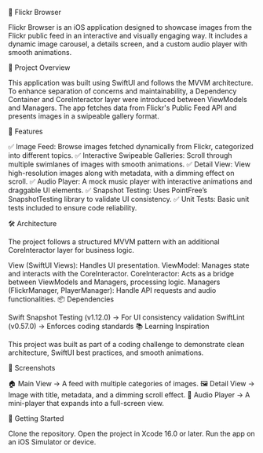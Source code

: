 📸 Flickr Browser

Flickr Browser is an iOS application designed to showcase images from the Flickr public feed in an interactive and visually engaging way. It includes a dynamic image carousel, a details screen, and a custom audio player with smooth animations.

🌟 Project Overview

This application was built using SwiftUI and follows the MVVM architecture. To enhance separation of concerns and maintainability, a Dependency Container and CoreInteractor layer were introduced between ViewModels and Managers. The app fetches data from Flickr's Public Feed API and presents images in a swipeable gallery format.

🎨 Features

✅ Image Feed: Browse images fetched dynamically from Flickr, categorized into different topics.
✅ Interactive Swipeable Galleries: Scroll through multiple swimlanes of images with smooth animations.
✅ Detail View: View high-resolution images along with metadata, with a dimming effect on scroll.
✅ Audio Player: A mock music player with interactive animations and draggable UI elements.
✅ Snapshot Testing: Uses PointFree’s SnapshotTesting library to validate UI consistency.
✅ Unit Tests: Basic unit tests included to ensure code reliability.

🛠️ Architecture

The project follows a structured MVVM pattern with an additional CoreInteractor layer for business logic.

View (SwiftUI Views): Handles UI presentation.
ViewModel: Manages state and interacts with the CoreInteractor.
CoreInteractor: Acts as a bridge between ViewModels and Managers, processing logic.
Managers (FlickrManager, PlayerManager): Handle API requests and audio functionalities.
📦 Dependencies

Swift Snapshot Testing (v1.12.0) → For UI consistency validation
SwiftLint (v0.57.0) → Enforces coding standards
📚 Learning Inspiration

This project was built as part of a coding challenge to demonstrate clean architecture, SwiftUI best practices, and smooth animations.

📸 Screenshots

🏠 Main View → A feed with multiple categories of images.
🖼️ Detail View → Image with title, metadata, and a dimming scroll effect.
🎵 Audio Player → A mini-player that expands into a full-screen view.

🚀 Getting Started

Clone the repository.
Open the project in Xcode 16.0 or later.
Run the app on an iOS Simulator or device.
